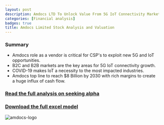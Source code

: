 ```yaml
---
layout: post
description: Amdocs LTD To Unlock Value From 5G IoT Connectivity Market.
categories: [Financial analysis] 
badges: true
title: Amdocs Limited Stock Analysis and Valuation
---
```



### Summary
- Amdocs role as a vendor is critical for CSP's to exploit new 5G and IoT opportunities.
- B2C and B2B markets are the key areas for 5G IoT connectivity growth.
- COVID-19 makes IoT a necessity to the most impacted industries.
- Amdocs top line to reach $8 Billion by 2030 with rich margins to create a huge influx of cash flow.

### [Read the full analysis on seeking alpha](https://seekingalpha.com/instablog/52414763-mbarak-j-abubakar/5534113-amdocs-ltd-to-unlock-value-from-5g-iot-connectivity-market)
### [Download the full excel model](https://github.com/mjabubakar22/Monewmetrics/files/8838492/seekingalpha_attachment.3.xlsx)
![amdocs-logo](https://user-images.githubusercontent.com/80532199/172020933-594294f1-e788-4bcd-b863-b69f069aca28.png)
